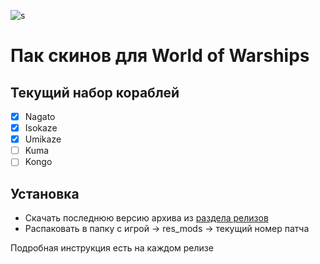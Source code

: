![s](http://img3.goodfon.su/wallpaper/big/9/6f/art-kikivi-kantai-collection.jpg)

# Пак скинов для World of Warships

## Текущий набор кораблей

- [x] Nagato
- [x] Isokaze
- [x] Umikaze
- [ ] Kuma
- [ ] Kongo

## Установка

- Скачать последнюю версию архива из [раздела релизов](https://github.com/orels1/wows-kancolle/releases)
- Распаковать в папку с игрой -> res_mods -> текущий номер патча

Подробная инструкция есть на каждом релизе
